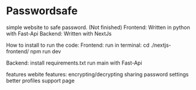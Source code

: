 # Passwordsafe
simple website to safe password. (Not finished)
Frontend: Written in python with Fast-Api
Backend: Written with NextJs

How to install to run the code:
Frontend:
run in terminal:  cd ./nextjs-frontend/
                  npm run dev

Backend:
install requirements.txt
run main with Fast-Api

features webite features:
encrypting/decrypting
sharing password
settings
better profiles
support page
